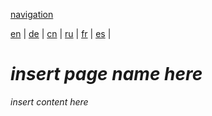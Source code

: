 [navigation](https://github.com/syncloud/docs/blob/master/*/index.md)

[en](https://github.com/syncloud/platform/wiki/App-access) | 
[de](https://github.com/syncloud/docs/blob/master/de/content/App-access.md) | 
[cn](https://github.com/syncloud/docs/blob/master/cn/content/App-access.md) | 
[ru](https://github.com/syncloud/docs/blob/master/ru/content/App-access.md) | 
[fr](https://github.com/syncloud/docs/blob/master/fr/content/App-access.md) | 
[es](https://github.com/syncloud/docs/blob/master/es/content/App-access.md) | 

# *insert page name here*

*insert content here*

